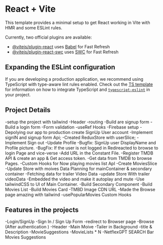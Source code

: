 # React + Vite

This template provides a minimal setup to get React working in Vite with HMR and some ESLint rules.

Currently, two official plugins are available:

- [@vitejs/plugin-react](https://github.com/vitejs/vite-plugin-react/blob/main/packages/plugin-react) uses [Babel](https://babeljs.io/) for Fast Refresh
- [@vitejs/plugin-react-swc](https://github.com/vitejs/vite-plugin-react/blob/main/packages/plugin-react-swc) uses [SWC](https://swc.rs/) for Fast Refresh

## Expanding the ESLint configuration

If you are developing a production application, we recommend using TypeScript with type-aware lint rules enabled. Check out the [TS template](https://github.com/vitejs/vite/tree/main/packages/create-vite/template-react-ts) for information on how to integrate TypeScript and [`typescript-eslint`](https://typescript-eslint.io) in your project.




## Project Details 

-setup the project with tailwind 
-Header
-routing
-Build are signup form
-Build a login form
-Form validation
-useRef Hooks
-Firebase setup
-Depolying our app to production
create SignUp User account
-Implement signIN and signup form Api; 
-Created ReduxStore with userSlice;
-Implement Sign out
-Update Profile
-Bugfix: SignUp user DisplayName and Profile picture.
-BugFix: If the user is not logged in Redireacted to browse to login Page and vice-verse
-Add URL in the Constant File.
-Register TMDB API & create an app & Get access token.
-Get data from TMDB to browse Pages.
-Custom Hooks for Now playing movies list ApI
-Create MoviesSlice
-Update Store with moives Data
Planning for mainContainer & secondary container
-Fetching data for trailer Video Data
-update Store With trailer videoData
-Embedded the video and make it autoplay and mute
-Use tailwindCSS to UI of Main Container. 
-Build Secondary Component
-Build Movies List
-Build Movies Card 
-TMBD Image CDN URL 
-Made the Browse page amazing with tailwind 
-usePopularMovies Custom Hooks

## Features in the projects 

 -Login/SignUp
         -Sign In / Sign Up Form
         -redirect to Browser page
 -Browse (After authentication )
         -Header 
         -Main Moive 
              -Tailer in Background 
              -title & Description 
              -MovieSuggestions
                  -MovieLists * N
-NetflexGPT
    SEARCH Bar 
    Movies Suggestions
    







